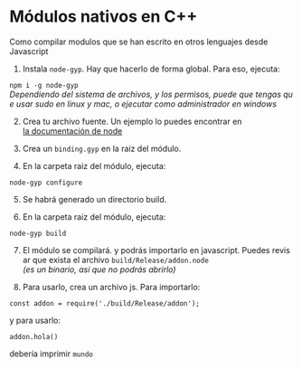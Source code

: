 # Módulos nativos en C++

Como compilar modulos que se han escrito en otros lenguajes desde Javascript

1. Instala
 `node-gyp`. Hay que hacerlo de forma global. Para eso, ejecuta:

 `npm i -g node-gyp`
 _Dependiendo del sistema de archivos, y los permisos, puede que tengas que usar sudo en linux y mac, o ejecutar como administrador en windows_

2. Crea tu archivo fuente. Un ejemplo lo puedes encontrar en [la documentación de node](https://nodejs.org/api/addons.html#addons_hello_world)

3. Crea un `binding.gyp` en la raiz del módulo.

4. En la carpeta raiz del módulo, ejecuta:

 `node-gyp configure`

5. Se habrá generado un directorio build.

6. En la carpeta raiz del módulo, ejecuta:

 `node-gyp build`

7. El módulo se compilará. y podrás importarlo en javascript. Puedes revisar que exista el archivo `build/Release/addon.node` _(es un binario, así que no podrás abrirlo)_

8. Para usarlo, crea un archivo js. Para importarlo:

 `const addon = require('./build/Release/addon');`

 y para usarlo:

 `addon.hola()`

   debería imprimir `mundo`